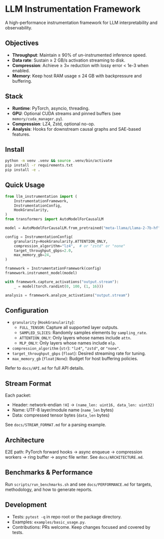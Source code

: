 # LLM Instrumentation Framework

A high-performance instrumentation framework for LLM interpretability and observability.

## Objectives

- **Throughput**: Maintain ≥ 90% of un-instrumented inference speed.
- **Data rate**: Sustain ≥ 2 GB/s activation streaming to disk.
- **Compression**: Achieve ≥ 3× reduction with lossy error < 1e-3 when enabled.
- **Memory**: Keep host RAM usage ≤ 24 GB with backpressure and buffering.

## Stack

- **Runtime**: PyTorch, asyncio, threading.
- **GPU**: Optional CUDA streams and pinned buffers (see `memory/cuda_manager.py`).
- **Compression**: LZ4, Zstd, optional no-op.
- **Analysis**: Hooks for downstream causal graphs and SAE-based features.

## Install

```bash
python -m venv .venv && source .venv/bin/activate
pip install -r requirements.txt
pip install -e .
```

## Quick Usage

```python
from llm_instrumentation import (
    InstrumentationFramework,
    InstrumentationConfig,
    HookGranularity,
)
from transformers import AutoModelForCausalLM

model = AutoModelForCausalLM.from_pretrained("meta-llama/Llama-2-7b-hf")

config = InstrumentationConfig(
    granularity=HookGranularity.ATTENTION_ONLY,
    compression_algorithm="lz4",  # or "zstd" or "none"
    target_throughput_gbps=2.0,
    max_memory_gb=24,
)

framework = InstrumentationFramework(config)
framework.instrument_model(model)

with framework.capture_activations("output.stream"):
    _ = model(torch.randint(0, 100, (1, 16)))

analysis = framework.analyze_activations("output.stream")
```

## Configuration

- `granularity` (`HookGranularity`):
  - `FULL_TENSOR`: Capture all supported layer outputs.
  - `SAMPLED_SLICES`: Randomly samples elements by `sampling_rate`.
  - `ATTENTION_ONLY`: Only layers whose names include `attn`.
  - `MLP_ONLY`: Only layers whose names include `mlp`.
- `compression_algorithm` (`str`): `"lz4"`, `"zstd"`, or `"none"`.
- `target_throughput_gbps` (`float`): Desired streaming rate for tuning.
- `max_memory_gb` (`float|None`): Budget for host buffering policies.

Refer to `docs/API.md` for full API details.

## Stream Format

Each packet:

- Header: network-endian `!HI` → `(name_len: uint16, data_len: uint32)`
- Name: UTF-8 layer/module name (`name_len` bytes)
- Data: compressed tensor bytes (`data_len` bytes)

See `docs/STREAM_FORMAT.md` for a parsing example.

## Architecture

E2E path: PyTorch forward hooks → async enqueue → compression workers → ring buffer → async file writer. See `docs/ARCHITECTURE.md`.

## Benchmarks & Performance

Run `scripts/run_benchmarks.sh` and see `docs/PERFORMANCE.md` for targets, methodology, and how to generate reports.

## Development

- Tests: `pytest -q` in repo root or the package directory.
- Examples: `examples/basic_usage.py`.
- Contributions: PRs welcome. Keep changes focused and covered by tests.
